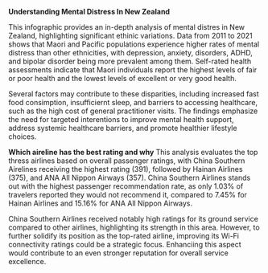 **Understanding Mental Distress In New Zealand**

This infographic provides an in-depth analysis of mental distres in New Zealand, highlighting significant ethinic variations. 
Data from 2011 to 2021 shows that Maori and Pacific populations experience higher rates of mental distress than other ethnicities, with depression, anxiety, disorders, ADHD, and bipolar disorder being more prevalent among them.
Self-rated health assessments indicate that Maori individuals report the highest levels of fair or poor health and the lowest levels of excellent or very good health. 

Several factors may contribute to these disparities, including increased fast food consimption, insufficiernt sleep, and barriers to accessing healthcare, such as the high cost of general practitioner visits. 
The findings emphasize the need for targeted interentions to improve mental health support, address systemic healthcare barriers, and promote healthier lifestyle choices. 

**Which aireline has the best rating and why**
This analysis evaluates the top thress airlines based on overall passenger ratings, with China Southern Airelines receiving the highest rating (391), followed by Hainan Airlines (375), and ANA All Nippon Airways (357). 
China Southern Airlines stands out with the highest passenger recommendation rate, as only 1.03% of travelers reported they would not recommend it, compared to 7.45% for Hainan Airlines and 15.16% for ANA All Nippon Airways.

China Southern Airlines received notably high ratings for its ground service compared to other airlines, highlighting its strength in this area. 
However, to further solidify its position as the top-rated airline, improving its Wi-Fi connectivity ratings could be a strategic focus.
Enhanciing this aspect would contribute to an even stronger reputation for overall service excellence. 

